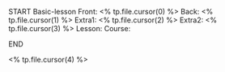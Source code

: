 START
Basic-lesson
Front: 
<% tp.file.cursor(0) %>
Back: 
<% tp.file.cursor(1) %>
Extra1:
<% tp.file.cursor(2) %>
Extra2:
<% tp.file.cursor(3) %>
Lesson:
Course:

END

<% tp.file.cursor(4) %>
